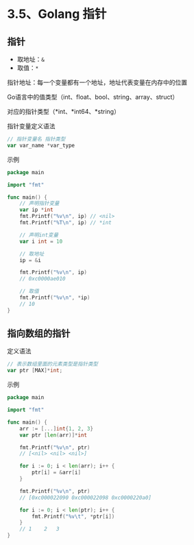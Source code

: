 # 3.5、Golang 指针

## 指针

- 取地址：`&`
- 取值：`*`


指针地址：每一个变量都有一个地址，地址代表变量在内存中的位置

Go语言中的值类型（int、float、bool、string、array、struct）

对应的指针类型（*int、*int64、*string）

指针变量定义语法

```go
// 指针变量名 指针类型
var var_name *var_type
```

示例

```go
package main

import "fmt"

func main() {
    // 声明指针变量
    var ip *int
    fmt.Printf("%v\n", ip) // <nil>
    fmt.Printf("%T\n", ip) // *int

    // 声明int变量
    var i int = 10

    // 取地址
    ip = &i

    fmt.Printf("%v\n", ip)
    // 0xc0000ae010

    // 取值
    fmt.Printf("%v\n", *ip)
    // 10
}

```

## 指向数组的指针

定义语法

```go
// 表示数组里面的元素类型是指针类型
var ptr [MAX]*int;
```

示例

```go
package main

import "fmt"

func main() {
	arr := [...]int{1, 2, 3}
	var ptr [len(arr)]*int

	fmt.Printf("%v\n", ptr)
	// [<nil> <nil> <nil>]

	for i := 0; i < len(arr); i++ {
		ptr[i] = &arr[i]
	}

	fmt.Printf("%v\n", ptr)
	// [0xc000022090 0xc000022098 0xc0000220a0]

	for i := 0; i < len(ptr); i++ {
		fmt.Printf("%v\t", *ptr[i])
	}
	// 1	2	3
}

```

